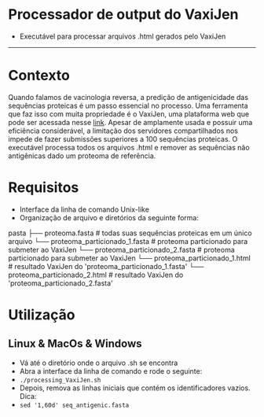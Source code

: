 # Processador de output do VaxiJen
* Executável para processar arquivos .html gerados pelo VaxiJen
---

# Contexto
Quando falamos de vacinologia reversa, a predição de antigenicidade das sequências proteicas é um passo essencial no processo. Uma ferramenta que faz isso com muita propriedade é o VaxiJen, uma plataforma web que pode ser acessada nesse [link](http://www.ddg-pharmfac.net/vaxijen/VaxiJen/VaxiJen.html). Apesar de amplamente usada e possuir uma eficiência considerável, a limitação dos servidores compartilhados nos impede de fazer submissões superiores a 100 sequências proteicas. O executável processa todos os arquivos .html e remover as sequências não antigênicas dado um proteoma de referência.

# Requisitos
* Interface da linha de comando Unix-like
* Organização de arquivo e diretórios da seguinte forma:

pasta
├── proteoma.fasta # todas suas sequências proteicas em um único arquivo
└── proteoma_particionado_1.fasta # proteoma particionado para submeter ao VaxiJen 
└── proteoma_particionado_2.fasta # proteoma particionado para submeter ao VaxiJen
└── proteoma_particionado_1.html # resultado VaxiJen do 'proteoma_particionado_1.fasta'
└── proteoma_particionado_2.html # resultado VaxiJen do 'proteoma_particionado_2.fasta'

# Utilização
## Linux & MacOs & Windows
* Vá até o diretório onde o arquivo .sh se encontra
* Abra a interface da linha de comando e rode o seguinte:
* `./processing_VaxiJen.sh`
* Depois, remova as linhas iniciais que contém os identificadores vazios. Dica:
* `sed '1,60d' seq_antigenic.fasta` 
